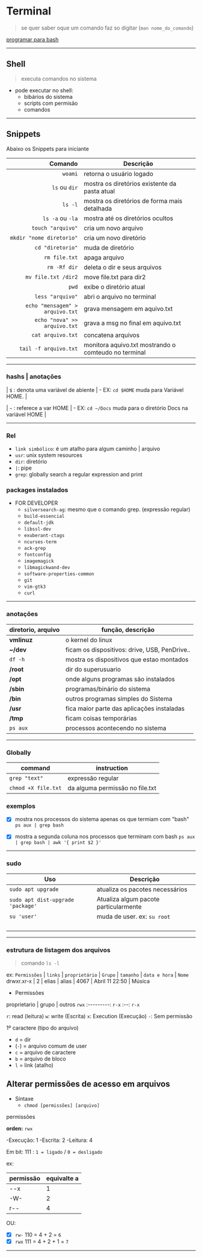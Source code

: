 # Terminal

> se quer saber oque um comando faz so digitar (`man nome_do_comando`)

[programar para bash](https://devhints.io/bash)

---

## Shell

> executa comandos no sistema

- pode executar no shell:
  - bibários do sistema
  - scripts com permisão
  - comandos

---

## Snippets

Abaixo os Snippets para iniciante

|                         Comando | Descrição                                            |
| ------------------------------: | ---------------------------------------------------- |
|                         `woami` | retorna o usuário logado                             |
|                   `ls` ou `dir` | mostra os diretórios existente da pasta atual        |
|                         `ls -l` | mostra os diretórios de forma mais detalhada         |
|                `ls -a` ou `-la` | mostra até os diretórios ocultos                     |
|               `touch "arquivo"` | cria um novo arquivo                                 |
|        `mkdir "nome diretorio"` | cria um novo diretório                               |
|                `cd "diretorio"` | muda de diretório                                    |
|                   `rm file.txt` | apaga arquivo                                        |
|                    `rm -Rf dir` | deleta o dir e seus arquivos                         |
|             `mv file.txt /dir2` | move file.txt para dir2                              |
|                           `pwd` | exibe o diretório atual                              |
|                `less "arquivo"` | abri o arquivo no terminal                           |
| `echo "mensagem" > arquivo.txt` | grava mensagem em aquivo.txt                         |
|    `echo "nova" >> arquivo.txt` | grava a msg no final em aquivo.txt                   |
|               `cat arquivo.txt` | concatena arquivos                                   |
|           `tail -f arquivo.txt` | monitora aquivo.txt mostrando o comteudo no terminal |

---

### hashs | anotações

\| `$` : denota uma variável de abiente | - EX: `cd $HOME` muda para Variável HOME. |

| `~` : referece a var HOME | - EX: `cd ~/Docs` muda para o diretório Docs na variável HOME |

---

### Rel

- `link simbólico`: é um atalho para algum caminho | arquivo
- `usr`: unix system resources
- `dir`: diretório
- `|`: pipe
- `grep`: globally search a regular expression and print

### packages instalados

- FOR DEVELOPER
  - `silversearch-ag`: mesmo que o comando grep. (expressão regular)
  - `build-essencial`
  - `default-jdk`
  - `libssl-dev`
  - `exuberant-ctags`
  - `ncurses-term`
  - `ack-grep`
  - `fontconfig`
  - `imagemagick`
  - `libmagickwand-dev`
  - `software-properties-common`
  - `git`
  - `vim-gtk3`
  - `curl`

---

### anotações

| diretorio, arquivo | função, descrição                             |
| ------------------ | --------------------------------------------- |
| **vmlinuz**        | o kernel do linux                             |
| **~/dev**          | ficam os dispositivos: drive, USB, PenDrive.. |
| `df -h`            | mostra os dispositivos que estao montados     |
| **/root**          | dir do superusuario                           |
| **/opt**           | onde alguns programas são instalados          |
| **/sbin**          | programas/binário do sistema                  |
| **/bin**           | outros programas simples do Sistema           |
| **/usr**           | fica maior parte das aplicações instaladas    |
| **/tmp**           | ficam coisas temporárias                      |
| `ps aux`           | processos acontecendo no sistema              |

---

### Globally

| command             | instruction                     |
| ------------------- | ------------------------------- |
| `grep "text"`       | expressão regular               |
| `chmod +X file.txt` | da alguma permissão no file.txt |

### exemplos

- [x] mostra nos processos do sistema apenas os que termiam com "bash"
      `ps aux | grep bash`

- [x] mostra a segunda coluna nos processos que terminam com bash
      `ps aux | grep bash | awk '{ print $2 }'`

---

### sudo

| Uso                               | Descrição                             |
| --------------------------------- | ------------------------------------- |
| `sudo apt upgrade`                | atualiza os pacotes necessários       |
| `sudo apt dist-upgrade 'package'` | Atualiza algum pacote particularmente |
| `su 'user'`                       | muda de user. ex: `su root`           |
|                                   |                                       |
|                                   |                                       |
|                                   |                                       |
|                                   |                                       |

---

### estrutura de listagem dos arquivos

> comando `ls -l`

ex:
`Permissões` | `links` | `proprietário` | `Grupo` | `tamanho` | `data e hora` | `Nome`
drwxr.xr-x | 2 | elias | alias | 4067 | Abril 11 22:50 | Música

- Permissões

proprietario | grupo | outros
`rwx` :---------: `r-x` :--: `r-x`

`r`: read (leitura)
`w`: write (Escrita)
`x`: Execution (Execução)
`-`: Sem permissão

1º caractere (tipo do arquivo)

- `d` = dir
- (`-`) = arquivo comum de user
- `c` = arquivo de caractere
- `b` = arquivo de bloco
- `l` = link (atalho)

## Alterar permissões de acesso em arquivos

- Síntaxe
  - `chmod [permissões] [arquivo]`

permissões

**orden:** `rwx`

-Execução: 1
-Escrita: 2
-Leitura: 4

Em bit:
111 : `1 = ligado` / `0 = desligado`

ex:

| permissão | equivalte a |
| --------- | ----------- |
| --x       | 1           |
| -W-       | 2           |
| r--       | 4           |

OU:

- [x] `rw-`
      110 = 4 + 2 = `6`
- [x] `rwx`
      111 = 4 + 2 + 1 = `7`

---
